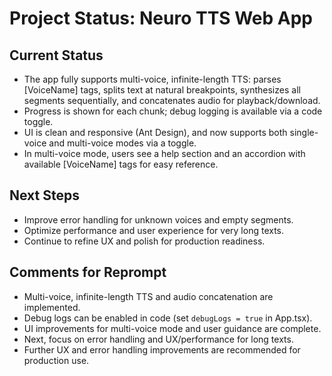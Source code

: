 # Project Status: Neuro TTS Web App

## Current Status

- The app fully supports multi-voice, infinite-length TTS: parses [VoiceName] tags, splits text at natural breakpoints, synthesizes all segments sequentially, and concatenates audio for playback/download.
- Progress is shown for each chunk; debug logging is available via a code toggle.
- UI is clean and responsive (Ant Design), and now supports both single-voice and multi-voice modes via a toggle.
- In multi-voice mode, users see a help section and an accordion with available [VoiceName] tags for easy reference.

## Next Steps

- Improve error handling for unknown voices and empty segments.
- Optimize performance and user experience for very long texts.
- Continue to refine UX and polish for production readiness.

## Comments for Reprompt

- Multi-voice, infinite-length TTS and audio concatenation are implemented.
- Debug logs can be enabled in code (set `debugLogs = true` in App.tsx).
- UI improvements for multi-voice mode and user guidance are complete.
- Next, focus on error handling and UX/performance for long texts.
- Further UX and error handling improvements are recommended for production use.

